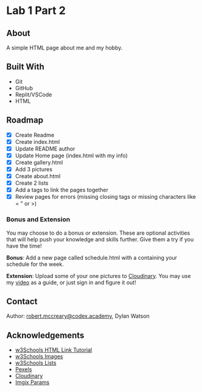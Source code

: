 # Lab 1 Part 2

## About

A simple HTML page about me and my hobby.

## Built With

* Git
* GitHub
* Replit/VSCode
* HTML

## Roadmap

- [x] Create Readme
- [x] Create index.html
- [x] Update README author
- [x] Update Home page (index.html with my info)
- [x] Create gallery.html
- [x] Add 3 pictures
- [x] Create about.html
- [x] Create 2 lists
- [x] Add a tags to link the pages together
- [x] Review pages for errors (missing closing tags or missing characters like = " or &gt;)

### Bonus and Extension

You may choose to do a bonus or extension. These are optional activities that will help push your knowledge and skills further. Give them a try if you have the time!

**Bonus**: Add a new page called schedule.html with a <table> containing your schedule for the week.

**Extension**: Upload some of your one pictures to [Cloudinary](https://cloudinary.com/). You may use my [video](https://www.youtube.com/watch?v=3PE80rasE38) as a guide, or just sign in and figure it out!


## Contact

Author: robert.mccreary@codex.academy, Dylan Watson

## Acknowledgements

* [w3Schools HTML Link Tutorial](https://www.w3schools.com/html/html_links.asp)
* [w3Schools Images](https://www.w3schools.com/html/html_images.asp)
* [w3Schools Lists](https://www.w3schools.com/html/html_lists.asp)
* [Pexels](https://www.pexels.com/)
* [Cloudinary](https://cloudinary.com/)
* [Imgix Params](https://www.imgix.com/solutions/resizing-and-cropping)